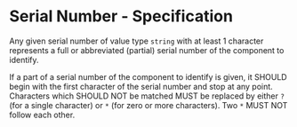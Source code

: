 # Serial Number - Specification

Any given serial number of value type `string` with at least 1 character represents a full or abbreviated (partial) serial number of the component to identify.

If a part of a serial number of the component to identify is given, it SHOULD begin with the first character of the serial number and stop at any point.
Characters which SHOULD NOT be matched MUST be replaced by either `?` (for a single character) or `*` (for zero or more characters).
Two `*` MUST NOT follow each other.
